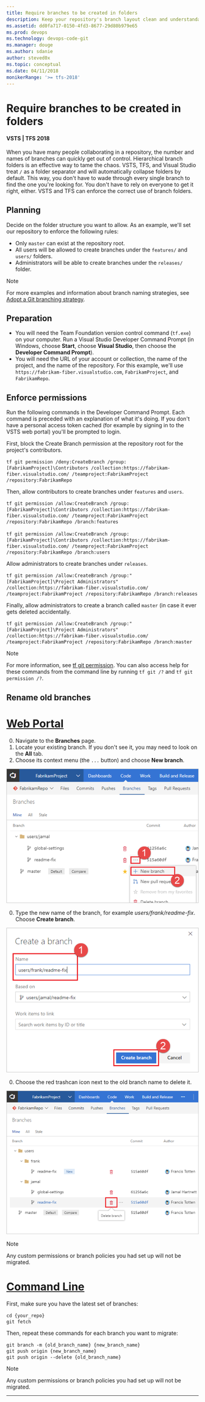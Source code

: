 ```yaml
---
title: Require branches to be created in folders
description: Keep your repository's branch layout clean and understandable by requiring the use of branch folders
ms.assetid: dd0fa717-0150-4fd3-8677-29d80b979e65
ms.prod: devops
ms.technology: devops-code-git
ms.manager: douge
ms.author: sdanie
author: steved0x
ms.topic: conceptual
ms.date: 04/11/2018
monikerRange: '>= tfs-2018'
---
```



# Require branches to be created in folders

#### VSTS | TFS 2018

When you have many people collaborating in a repository, the number and names of branches can quickly get out of control.
Hierarchical branch folders is an effective way to tame the chaos.
VSTS, TFS, and Visual Studio treat `/` as a folder separator and will automatically collapse folders by default.
This way, you don't have to wade through every single branch to find the one you're looking for.
You don't have to rely on everyone to get it right, either.
VSTS and TFS can enforce the correct use of branch folders.

## Planning

Decide on the folder structure you want to allow.
As an example, we'll set our repository to enforce the following rules:

* Only `master` can exist at the repository root.
* All users will be allowed to create branches under the `features/` and `users/` folders.
* Administrators will be able to create branches under the `releases/` folder.

>[!NOTE]
>For more examples and information about branch naming strategies, see [Adopt a Git branching strategy](../concepts/git-branching-guidance.md).

## Preparation

* You will need the Team Foundation version control command (`tf.exe`) on your computer.
Run a Visual Studio Developer Command Prompt (in Windows, choose **Start**, choose **Visual Studio**, then choose the **Developer Command Prompt**).
* You will need the URL of your account or collection, the name of the project, and the name of the repository. For this example, we'll use `https://fabrikam-fiber.visualstudio.com`, `FabrikamProject`, and `FabrikamRepo`.

## Enforce permissions

Run the following commands in the Developer Command Prompt.
Each command is preceded with an explanation of what it's doing. If you don't have a personal access token cached (for example by signing in to the VSTS web portal) you'll be prompted to login.

First, block the Create Branch permission at the repository root for the project's contributors.

    tf git permission /deny:CreateBranch /group:[FabrikamProject]\Contributors /collection:https://fabrikam-fiber.visualstudio.com/ /teamproject:FabrikamProject /repository:FabrikamRepo

Then, allow contributors to create branches under `features` and `users`.

    tf git permission /allow:CreateBranch /group:[FabrikamProject]\Contributors /collection:https://fabrikam-fiber.visualstudio.com/ /teamproject:FabrikamProject /repository:FabrikamRepo /branch:features

    tf git permission /allow:CreateBranch /group:[FabrikamProject]\Contributors /collection:https://fabrikam-fiber.visualstudio.com/ /teamproject:FabrikamProject /repository:FabrikamRepo /branch:users

Allow administrators to create branches under `releases`.

    tf git permission /allow:CreateBranch /group:"[FabrikamProject]\Project Administrators" /collection:https://fabrikam-fiber.visualstudio.com/ /teamproject:FabrikamProject /repository:FabrikamRepo /branch:releases

Finally, allow administrators to create a branch called `master` (in case it ever gets deleted accidentally.

    tf git permission /allow:CreateBranch /group:"[FabrikamProject]\Project Administrators" /collection:https://fabrikam-fiber.visualstudio.com/ /teamproject:FabrikamProject /repository:FabrikamRepo /branch:master

>[!NOTE]
>For more information, see [tf git permission](../../tfvc/git-permission-command.md). You can also access help for these commands from the command line by running `tf git /?` and `tf git permission /?`.

## Rename old branches

# [Web Portal](#tab/vsts-tfs-web-portal)

0. Navigate to the **Branches** page.
0. Locate your existing branch. If you don't see it, you may need to look on the **All** tab.
0. Choose its context menu (the `...` button) and choose **New branch**.

  ![Create branch menu](_img/require-branch-folders/create-new-branch-menu.png)

0. Type the new name of the branch, for example *users/frank/readme-fix*. Choose **Create branch**.

  ![Create new branch](_img/require-branch-folders/create-new-branch.png)

0. Choose the red trashcan icon next to the old branch name to delete it.

  ![Delete old branch](_img/require-branch-folders/delete-old-branch.png)


>[!NOTE] 
>Any custom permissions or branch policies you had set up will not be migrated.

# [Command Line](#tab/command-line)

First, make sure you have the latest set of branches:

    cd {your_repo}
    git fetch

Then, repeat these commands for each branch you want to migrate:

    git branch -m {old_branch_name} {new_branch_name}
    git push origin {new_branch_name}
    git push origin --delete {old_branch_name}

>[!NOTE]
>Any custom permissions or branch policies you had set up will not be migrated.

---
